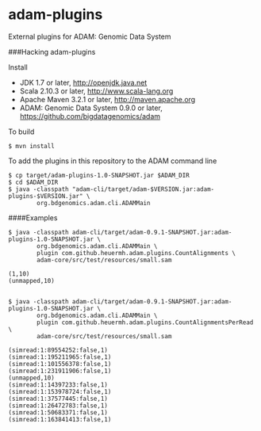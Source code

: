 adam-plugins
============

External plugins for ADAM: Genomic Data System


###Hacking adam-plugins

Install

 * JDK 1.7 or later, http://openjdk.java.net
 * Scala 2.10.3 or later, http://www.scala-lang.org
 * Apache Maven 3.2.1 or later, http://maven.apache.org
 * ADAM: Genomic Data System 0.9.0 or later, https://github.com/bigdatagenomics/adam


To build

    $ mvn install


To add the plugins in this repository to the ADAM command line

    $ cp target/adam-plugins-1.0-SNAPSHOT.jar $ADAM_DIR
    $ cd $ADAM_DIR
    $ java -classpath "adam-cli/target/adam-$VERSION.jar:adam-plugins-$VERSION.jar" \
            org.bdgenomics.adam.cli.ADAMMain


####Examples

    $ java -classpath adam-cli/target/adam-0.9.1-SNAPSHOT.jar:adam-plugins-1.0-SNAPSHOT.jar \
            org.bdgenomics.adam.cli.ADAMMain \
            plugin com.github.heuermh.adam.plugins.CountAlignments \
            adam-core/src/test/resources/small.sam 
    
    (1,10)
    (unmapped,10)


    $ java -classpath adam-cli/target/adam-0.9.1-SNAPSHOT.jar:adam-plugins-1.0-SNAPSHOT.jar \
            org.bdgenomics.adam.cli.ADAMMain \
            plugin com.github.heuermh.adam.plugins.CountAlignmentsPerRead \
            adam-core/src/test/resources/small.sam 
     
    (simread:1:89554252:false,1)
    (simread:1:195211965:false,1)
    (simread:1:101556378:false,1)
    (simread:1:231911906:false,1)
    (unmapped,10)
    (simread:1:14397233:false,1)
    (simread:1:153978724:false,1)
    (simread:1:37577445:false,1)
    (simread:1:26472783:false,1)
    (simread:1:50683371:false,1)
    (simread:1:163841413:false,1)
